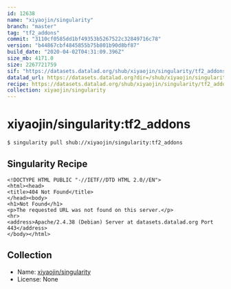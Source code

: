 ```yaml
---
id: 12638
name: "xiyaojin/singularity"
branch: "master"
tag: "tf2_addons"
commit: "3110cf0585dd1bf49353b5267522c32849716c78"
version: "b44867cbf4845855b75b801b90d8bf87"
build_date: "2020-04-02T04:31:09.396Z"
size_mb: 4171.0
size: 2267721759
sif: "https://datasets.datalad.org/shub/xiyaojin/singularity/tf2_addons/2020-04-02-3110cf05-b44867cb/b44867cbf4845855b75b801b90d8bf87.sif"
datalad_url: https://datasets.datalad.org?dir=/shub/xiyaojin/singularity/tf2_addons/2020-04-02-3110cf05-b44867cb/
recipe: https://datasets.datalad.org/shub/xiyaojin/singularity/tf2_addons/2020-04-02-3110cf05-b44867cb/Singularity
collection: xiyaojin/singularity
---
```


# xiyaojin/singularity:tf2_addons

```bash
$ singularity pull shub://xiyaojin/singularity:tf2_addons
```

## Singularity Recipe

```singularity
<!DOCTYPE HTML PUBLIC "-//IETF//DTD HTML 2.0//EN">
<html><head>
<title>404 Not Found</title>
</head><body>
<h1>Not Found</h1>
<p>The requested URL was not found on this server.</p>
<hr>
<address>Apache/2.4.38 (Debian) Server at datasets.datalad.org Port 443</address>
</body></html>
```

## Collection

 - Name: [xiyaojin/singularity](https://github.com/xiyaojin/singularity)
 - License: None

